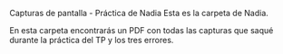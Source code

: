 Capturas de pantalla - Práctica de Nadia
Esta es la carpeta de Nadia.

En esta carpeta encontrarás un PDF con todas las capturas que saqué durante la práctica del TP y los tres errores.

